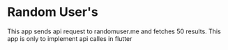 # Random User's

This app sends api request to randomuser.me and fetches 50 results. This app is only to implement api calles in flutter


